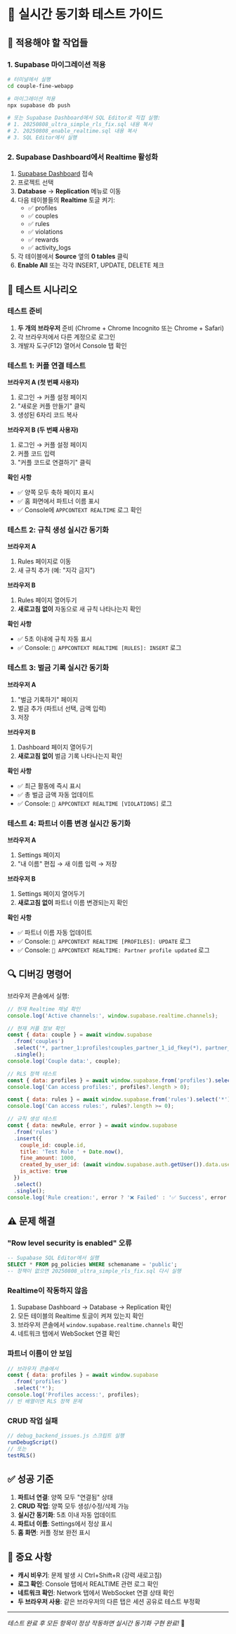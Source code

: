 # 🔄 실시간 동기화 테스트 가이드

## 📝 적용해야 할 작업들

### 1. Supabase 마이그레이션 적용
```bash
# 터미널에서 실행
cd couple-fine-webapp

# 마이그레이션 적용
npx supabase db push

# 또는 Supabase Dashboard에서 SQL Editor로 직접 실행:
# 1. 20250808_ultra_simple_rls_fix.sql 내용 복사
# 2. 20250808_enable_realtime.sql 내용 복사
# 3. SQL Editor에서 실행
```

### 2. Supabase Dashboard에서 Realtime 활성화
1. [Supabase Dashboard](https://app.supabase.com) 접속
2. 프로젝트 선택
3. **Database** → **Replication** 메뉴로 이동
4. 다음 테이블들의 **Realtime** 토글 켜기:
   - ✅ profiles
   - ✅ couples  
   - ✅ rules
   - ✅ violations
   - ✅ rewards
   - ✅ activity_logs
5. 각 테이블에서 **Source** 옆의 **0 tables** 클릭
6. **Enable All** 또는 각각 INSERT, UPDATE, DELETE 체크

## 🧪 테스트 시나리오

### 테스트 준비
1. **두 개의 브라우저** 준비 (Chrome + Chrome Incognito 또는 Chrome + Safari)
2. 각 브라우저에서 다른 계정으로 로그인
3. 개발자 도구(F12) 열어서 Console 탭 확인

### 테스트 1: 커플 연결 테스트
**브라우저 A (첫 번째 사용자)**
1. 로그인 → 커플 설정 페이지
2. "새로운 커플 만들기" 클릭
3. 생성된 6자리 코드 복사

**브라우저 B (두 번째 사용자)**
1. 로그인 → 커플 설정 페이지
2. 커플 코드 입력
3. "커플 코드로 연결하기" 클릭

**확인 사항**
- ✅ 양쪽 모두 축하 페이지 표시
- ✅ 홈 화면에서 파트너 이름 표시
- ✅ Console에 `APPCONTEXT REALTIME` 로그 확인

### 테스트 2: 규칙 생성 실시간 동기화
**브라우저 A**
1. Rules 페이지로 이동
2. 새 규칙 추가 (예: "지각 금지")

**브라우저 B**
1. Rules 페이지 열어두기
2. **새로고침 없이** 자동으로 새 규칙 나타나는지 확인

**확인 사항**
- ✅ 5초 이내에 규칙 자동 표시
- ✅ Console: `🔄 APPCONTEXT REALTIME [RULES]: INSERT` 로그

### 테스트 3: 벌금 기록 실시간 동기화
**브라우저 A**
1. "벌금 기록하기" 페이지
2. 벌금 추가 (파트너 선택, 금액 입력)
3. 저장

**브라우저 B**
1. Dashboard 페이지 열어두기
2. **새로고침 없이** 벌금 기록 나타나는지 확인

**확인 사항**
- ✅ 최근 활동에 즉시 표시
- ✅ 총 벌금 금액 자동 업데이트
- ✅ Console: `🔄 APPCONTEXT REALTIME [VIOLATIONS]` 로그

### 테스트 4: 파트너 이름 변경 실시간 동기화
**브라우저 A**
1. Settings 페이지
2. "내 이름" 편집 → 새 이름 입력 → 저장

**브라우저 B**
1. Settings 페이지 열어두기
2. **새로고침 없이** 파트너 이름 변경되는지 확인

**확인 사항**
- ✅ 파트너 이름 자동 업데이트
- ✅ Console: `🔄 APPCONTEXT REALTIME [PROFILES]: UPDATE` 로그
- ✅ Console: `👤 APPCONTEXT REALTIME: Partner profile updated` 로그

## 🔍 디버깅 명령어

브라우저 콘솔에서 실행:

```javascript
// 현재 Realtime 채널 확인
console.log('Active channels:', window.supabase.realtime.channels);

// 현재 커플 정보 확인
const { data: couple } = await window.supabase
  .from('couples')
  .select('*, partner_1:profiles!couples_partner_1_id_fkey(*), partner_2:profiles!couples_partner_2_id_fkey(*)')
  .single();
console.log('Couple data:', couple);

// RLS 정책 테스트
const { data: profiles } = await window.supabase.from('profiles').select('*');
console.log('Can access profiles:', profiles?.length > 0);

const { data: rules } = await window.supabase.from('rules').select('*');
console.log('Can access rules:', rules?.length >= 0);

// 규칙 생성 테스트
const { data: newRule, error } = await window.supabase
  .from('rules')
  .insert({
    couple_id: couple.id,
    title: 'Test Rule ' + Date.now(),
    fine_amount: 1000,
    created_by_user_id: (await window.supabase.auth.getUser()).data.user.id,
    is_active: true
  })
  .select()
  .single();
console.log('Rule creation:', error ? '❌ Failed' : '✅ Success', error || newRule);
```

## ⚠️ 문제 해결

### "Row level security is enabled" 오류
```sql
-- Supabase SQL Editor에서 실행
SELECT * FROM pg_policies WHERE schemaname = 'public';
-- 정책이 없으면 20250808_ultra_simple_rls_fix.sql 다시 실행
```

### Realtime이 작동하지 않음
1. Supabase Dashboard → Database → Replication 확인
2. 모든 테이블의 Realtime 토글이 켜져 있는지 확인
3. 브라우저 콘솔에서 `window.supabase.realtime.channels` 확인
4. 네트워크 탭에서 WebSocket 연결 확인

### 파트너 이름이 안 보임
```javascript
// 브라우저 콘솔에서
const { data: profiles } = await window.supabase
  .from('profiles')
  .select('*');
console.log('Profiles access:', profiles);
// 빈 배열이면 RLS 정책 문제
```

### CRUD 작업 실패
```javascript
// debug_backend_issues.js 스크립트 실행
runDebugScript()
// 또는
testRLS()
```

## ✅ 성공 기준

1. **파트너 연결**: 양쪽 모두 "연결됨" 상태
2. **CRUD 작업**: 양쪽 모두 생성/수정/삭제 가능
3. **실시간 동기화**: 5초 이내 자동 업데이트
4. **파트너 이름**: Settings에서 정상 표시
5. **홈 화면**: 커플 정보 완전 표시

## 📌 중요 사항

- **캐시 비우기**: 문제 발생 시 Ctrl+Shift+R (강력 새로고침)
- **로그 확인**: Console 탭에서 REALTIME 관련 로그 확인
- **네트워크 확인**: Network 탭에서 WebSocket 연결 상태 확인
- **두 브라우저 사용**: 같은 브라우저의 다른 탭은 세션 공유로 테스트 부정확

---

*테스트 완료 후 모든 항목이 정상 작동하면 실시간 동기화 구현 완료!* 🎉